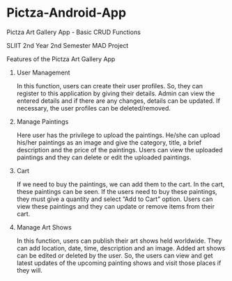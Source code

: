 # Pictza-Android-App
Pictza Art Gallery App - Basic CRUD Functions

SLIIT 2nd Year 2nd Semester MAD Project

Features of the Pictza Art Gallery App

1. User Management
    
    In this function, users can create their user profiles. So, they can register to this application by giving their details. Admin can view the entered details and if there are any changes, details can be updated. If necessary, the user profiles can be deleted/removed.

2. Manage Paintings
    
    Here user has the privilege to upload the paintings. He/she can upload his/her paintings as an image and give the category, title, a brief description and the price of the paintings. Users can view the uploaded paintings and they can delete or edit the uploaded paintings.

3. Cart
	
    If we need to buy the paintings, we can add them to the cart. In the cart, these paintings can be seen. If the users need to buy these paintings, they must give a quantity and select “Add to Cart” option. Users can view these paintings and they can update or remove items from their cart.

4. Manage Art Shows 

    In this function, users can publish their art shows held worldwide. They can add location, date, time, description and an image. Added art shows can be edited or deleted by the user. So, the users can view and get latest updates of the upcoming painting shows and visit those places if they will.
